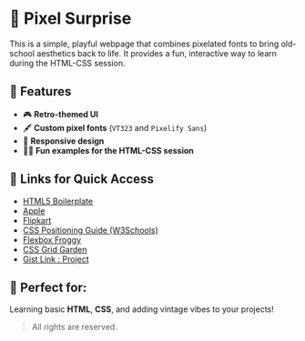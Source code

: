 # 🎨 Pixel Surprise  

This is a simple, playful webpage that combines pixelated fonts to bring old-school aesthetics back to life. It provides a fun, interactive way to learn during the HTML-CSS session.  

## 🚀 Features  
- 🎮 **Retro-themed UI**  
- 🖋️ **Custom pixel fonts** (`VT323` and `Pixelify Sans`)  
- 📱 **Responsive design**  
- 🧑‍💻 **Fun examples for the HTML-CSS session**
  
## 🔗 Links for Quick Access  
- [HTML5 Boilerplate](https://html5boilerplate.com/)  
- [Apple](https://www.apple.com/)  
- [Flipkart](https://www.flipkart.com/)  
- [CSS Positioning Guide (W3Schools)](https://www.w3schools.com/css/css_positioning.asp)  
- [Flexbox Froggy](https://flexboxfroggy.com/)  
- [CSS Grid Garden](https://cssgridgarden.com/)  
- [Gist Link : Project](https://gist.github.com/Abheeshta-P/a5871357f2d12acde18cb47b61cee76c)

## 🎉 Perfect for:  
Learning basic **HTML**, **CSS**, and adding vintage vibes to your projects!

> All rights are reserved.
